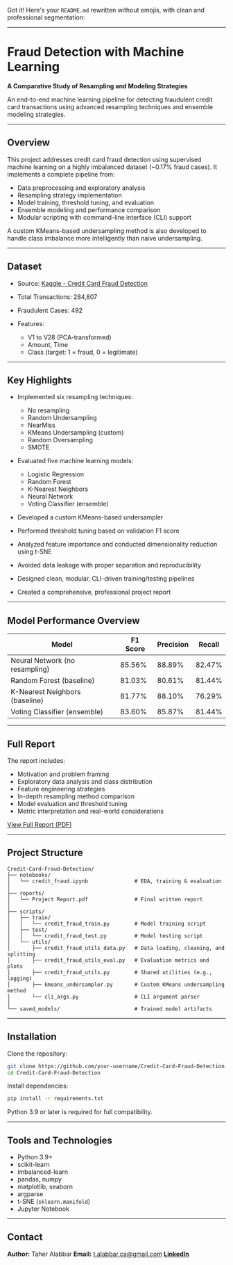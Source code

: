Got it! Here's your `README.md` rewritten without emojis, with clean and professional segmentation:

---

# Fraud Detection with Machine Learning

**A Comparative Study of Resampling and Modeling Strategies**

An end-to-end machine learning pipeline for detecting fraudulent credit card transactions using advanced resampling techniques and ensemble modeling strategies.

---

## Overview

This project addresses credit card fraud detection using supervised machine learning on a highly imbalanced dataset (\~0.17% fraud cases). It implements a complete pipeline from:

* Data preprocessing and exploratory analysis
* Resampling strategy implementation
* Model training, threshold tuning, and evaluation
* Ensemble modeling and performance comparison
* Modular scripting with command-line interface (CLI) support

A custom KMeans-based undersampling method is also developed to handle class imbalance more intelligently than naive undersampling.

---

## Dataset

* Source: [Kaggle - Credit Card Fraud Detection](https://www.kaggle.com/mlg-ulb/creditcardfraud)
* Total Transactions: 284,807
* Fraudulent Cases: 492
* Features:

  * V1 to V28 (PCA-transformed)
  * Amount, Time
  * Class (target: 1 = fraud, 0 = legitimate)

---

## Key Highlights

* Implemented six resampling techniques:

  * No resampling
  * Random Undersampling
  * NearMiss
  * KMeans Undersampling (custom)
  * Random Oversampling
  * SMOTE

* Evaluated five machine learning models:

  * Logistic Regression
  * Random Forest
  * K-Nearest Neighbors
  * Neural Network
  * Voting Classifier (ensemble)

* Developed a custom KMeans-based undersampler

* Performed threshold tuning based on validation F1 score

* Analyzed feature importance and conducted dimensionality reduction using t-SNE

* Avoided data leakage with proper separation and reproducibility

* Designed clean, modular, CLI-driven training/testing pipelines

* Created a comprehensive, professional project report

---

## Model Performance Overview

| Model                          | F1 Score | Precision | Recall |
| ------------------------------ | -------- | --------- | ------ |
| Neural Network (no resampling) | 85.56%   | 88.89%    | 82.47% |
| Random Forest (baseline)       | 81.03%   | 80.61%    | 81.44% |
| K-Nearest Neighbors (baseline) | 81.77%   | 88.10%    | 76.29% |
| Voting Classifier (ensemble)   | 83.60%   | 85.87%    | 81.44% |

---

## Full Report

The report includes:

* Motivation and problem framing
* Exploratory data analysis and class distribution
* Feature engineering strategies
* In-depth resampling method comparison
* Model evaluation and threshold tuning
* Metric interpretation and real-world considerations

[View Full Report (PDF)](project_report.pdf)

---

## Project Structure

```
Credit-Card-Fraud-Detection/
├── notebooks/
│   └── credit_fraud.ipynb               # EDA, training & evaluation
│
├── reports/
│   └── Project Report.pdf               # Final written report
│
├── scripts/
│   ├── train/
│   │   └── credit_fraud_train.py        # Model training script
│   ├── test/
│   │   └── credit_fraud_test.py         # Model testing script
│   └── utils/
│       ├── credit_fraud_utils_data.py   # Data loading, cleaning, and splitting
│       ├── credit_fraud_utils_eval.py   # Evaluation metrics and plots
│       ├── credit_fraud_utils.py        # Shared utilities (e.g., logging)
│       ├── kmeans_undersampler.py       # Custom KMeans undersampling method
│       └── cli_args.py                  # CLI argument parser
│
└── saved_models/                        # Trained model artifacts
```

---

## Installation

Clone the repository:

```bash
git clone https://github.com/your-username/Credit-Card-Fraud-Detection.git
cd Credit-Card-Fraud-Detection
```

Install dependencies:

```bash
pip install -r requirements.txt
```

Python 3.9 or later is required for full compatibility.

---

## Tools and Technologies

* Python 3.9+
* scikit-learn
* imbalanced-learn
* pandas, numpy
* matplotlib, seaborn
* argparse
* t-SNE (`sklearn.manifold`)
* Jupyter Notebook

---
## Contact

**Author:** Taher Alabbar
**Email:** [t.alabbar.ca@gmail.com](mailto:t.alabbar.ca@gmail.com)
[**LinkedIn**](https://www.linkedin.com/in/taher-alabbar/)  
